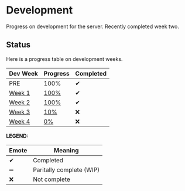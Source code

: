 # Development
Progress on development for the server.
Recently completed week two.


## Status
Here is a progress table on development weeks.

Dev Week | Progress | Completed
-------- | -------- | ---------
PRE      | 100% | ✔ 
[Week 1](https://github.com/RaptorsMC/Development/blob/master/weeks/1.md) | [100%](https://github.com/RaptorsMC/Development/projects/1) | ✔
[Week 2](https://github.com/RaptorsMC/Development/blob/master/weeks/2.md) | [100%](https://github.com/RaptorsMC/Development/projects/1) | ✔
[Week 3](https://github.com/RaptorsMC/Development/blob/master/weeks/3.md) | [10%](https://github.com/RaptorsMC/Development/issues/4) | ❌
[Week 4](https://github.com/RaptorsMC/Development/blob/master/weeks/4.md) | [0%](https://github.com/RaptorsMC/Development/blob/master/weeks/4.md) | ❌


**LEGEND:**

Emote | Meaning
----- | -------
✔ | Completed
➖ | Paritally complete (WIP)
❌ | Not complete
